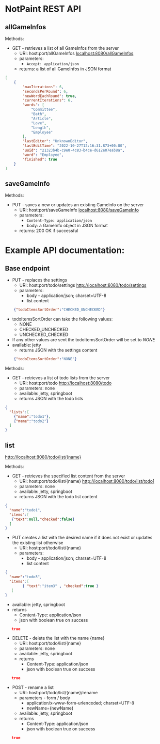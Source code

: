 # NotPaint REST API


## allGameInfos
Methods:

* GET - retrieves a list of all GameInfos from the server
  * URI: host:port/allGameInfos <localhost:8080/allGameInfos>
  * parameters: 
    * `Accept: application/json`
  * returns: a list of all GameInfos in JSON format
```json
[
	{
		"maxIterations": 6,
		"secondsPerRound": 6,
		"newWordEachRound": true,
		"currentIterations": 6,
		"words": [
			"Committee",
			"Bath",
			"Article",
			"Love",
			"Length",
			"Employee"
		],
		"lastEditor": "UnknownEditor",
		"lastEditTime": "2022-10-27T12:16:31.873+00:00",
		"uuid": "21323b4b-c9e0-4c83-b4ce-d612e07eab8a",
		"word": "Employee",
		"finished": true
	}
]
```

## saveGameInfo
Methods:

* PUT - saves a new or updates an existing GameInfo on the server
  * URI: host:port/saveGameInfo <localhost:8080/saveGameInfo>
  * parameters:
    * `Content-Type: application/json`
    * body: a GameInfo object in JSON format
  * returns: 200 OK if successful




# Example API documentation:
## Base endpoint


* PUT - replaces the settings
  * URI: host:port/todo/settings
 <http://localhost:8080/todo/settings>
  * parameters:
    * body -  application/json; charset=UTF-8
    * list content

```json
    {"todoItemsSortOrder":"CHECKED_UNCHECKED"}
```

* todoItemsSortOrder can take the following values:
  * NONE
  * CHECKED_UNCHECKED
  * UNCHECKED_CHECKED
* If any other values are sent the todoItemsSortOrder will be set to *NONE*
* available: jetty
  * returns JSON with the settings content

```json
    {"todoItemsSortOrder":"NONE"}
```


Methods:

* GET - retrieves a list of todo lists from the server
  * URI: host:port/todo
  <http://localhost:8080/todo>
  * parameters: none
  * available: jetty, springboot
  * returns JSON with the todo lists

```json
{
  "lists":[
    {"name":"todo1"},
    {"name":"todo2"}
  ]
}
```

## list

<http://localhost:8080/todo/list/{name}>

Methods:

* GET - retrieves the specified list content from the server
  * URI: host:port/todo/list/{name}
 <http://localhost:8080/todo/list/todo1>
  * parameters: none
  * available: jetty, springboot
  * returns JSON with the todo list content

```json
{
  "name":"todo1",
  "items":[
   {"text":null,"checked":false}
  ]
}
```

* PUT creates a list with the desired name if it does not exist or updates the existing list otherwise
  * URI: host:port/todo/list/{name}
  * parameters:
    * body -  application/json; charset=UTF-8
    * list content

```json
{
  "name":"todo3",
  "items":[
        { "text":"item3" , "checked":true }
   ]
}
```

* available: jetty, springboot
* returns
  * Content-Type: application/json
  * json with boolean true on success

```json
   true
```
  
* DELETE - delete the list with the name {name}
  * URI: host:port/todo/list/{name}
  * parameters: none
  * available: jetty, springboot
  * returns
    * Content-Type: application/json
    * json with boolean true on success

```json
   true
```

* POST - rename a list
  * URI: host:port/todo/list/{name}/rename
  * parameters - form / body
    * application/x-www-form-urlencoded; charset=UTF-8
    * newName={newName}
  * available: jetty, springboot
  * returns
    * Content-Type: application/json
    * json with boolean true on success

```json
   true
```
